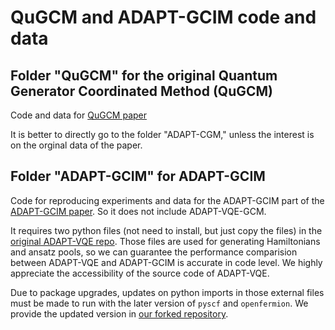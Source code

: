 # QuGCM and ADAPT-GCIM code and data

## Folder "QuGCM" for the original Quantum Generator Coordinated Method (QuGCM)

Code and data for [QuGCM paper](https://journals.aps.org/prresearch/abstract/10.1103/PhysRevResearch.5.023200)

It is better to directly go to the folder "ADAPT-CGM," unless the interest is on the orginal data of the paper.

## Folder "ADAPT-GCIM" for ADAPT-GCIM

Code for reproducing experiments and data for the ADAPT-GCIM part of the [ADAPT-GCIM paper](https://arxiv.org/abs/2312.07691). So it does not include ADAPT-VQE-GCM. 

It requires two python files (not need to install, but just copy the files) in the [original ADAPT-VQE repo](https://github.com/mayhallgroup/adapt-vqe). Those files are used for generating Hamiltonians and ansatz pools, so we can guarantee the performance comparision between ADAPT-VQE and ADAPT-GCIM is accurate in code level. We highly appreciate the accessibility of the source code of ADAPT-VQE. 

Due to package upgrades, updates on python imports in those external files must be made to run with the later version of `pyscf` and `openfermion`. We provide the updated version in [our forked repository](https://github.com/Firepanda415/adapt-vqe-for-gcim/tree/master).